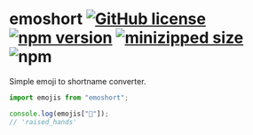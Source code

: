 # emoshort [![GitHub license](https://img.shields.io/github/license/vvo/emoshort?style=flat)](https://github.com/vvo/emoshort/blob/master/LICENSE) [![npm version](https://badge.fury.io/js/%40vvo%2Femoshort.svg)](https://www.npmjs.com/package/@vvo/emoshort) [![minizipped size](https://badgen.net/bundlephobia/minzip/@vvo/emoshort)](https://bundlephobia.com/result?p=@vvo/emoshort) ![npm](https://img.shields.io/npm/dm/@vvo/emoshort)

Simple emoji to shortname converter.

```js
import emojis from "emoshort";

console.log(emojis["🙌"]);
// 'raised_hands'
```